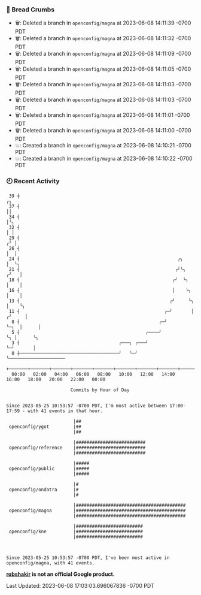 ### 🍞 Bread Crumbs

 * 🗑: Deleted a branch in `openconfig/magna` at 2023-06-08 14:11:39 -0700 PDT
 * 🗑: Deleted a branch in `openconfig/magna` at 2023-06-08 14:11:32 -0700 PDT
 * 🗑: Deleted a branch in `openconfig/magna` at 2023-06-08 14:11:09 -0700 PDT
 * 🗑: Deleted a branch in `openconfig/magna` at 2023-06-08 14:11:05 -0700 PDT
 * 🗑: Deleted a branch in `openconfig/magna` at 2023-06-08 14:11:03 -0700 PDT
 * 🗑: Deleted a branch in `openconfig/magna` at 2023-06-08 14:11:03 -0700 PDT
 * 🗑: Deleted a branch in `openconfig/magna` at 2023-06-08 14:11:01 -0700 PDT
 * 🗑: Deleted a branch in `openconfig/magna` at 2023-06-08 14:11:00 -0700 PDT
 * 💥: Created a branch in `openconfig/magna` at 2023-06-08 14:10:21 -0700 PDT
 * 💥: Created a branch in `openconfig/magna` at 2023-06-08 14:10:22 -0700 PDT

### 🕘 Recent Activity
```
 39 ┼                                                                        ╭╮
 37 ┤                                                                        ││
 34 ┤                                                                        │╰╮
 32 ┤                                                                        │ │
 29 ┤                                                                       ╭╯ │
 26 ┤                                                                       │  │
 24 ┤                                                           ╭╮          │  ╰╮
 21 ┤                                                          ╭╯╰╮        ╭╯   │
 18 ┤                                                         ╭╯  ╰╮       │    │
 16 ┤                                                         │    ╰╮      │    │
 13 ┤                                                        ╭╯     ╰╮     │    ╰╮
 11 ┤                                                      ╭─╯       │    ╭╯     │
  8 ┤                                                    ╭─╯         ╰─╮  │      │
  5 ┤                                               ╭────╯             ╰╮ │      ╰╮
  3 ┤                                     ╭───╮ ╭───╯                   ╰─╯       │
  0 ┼─────────────────────────────────────╯   ╰─╯                                 ╰─────────────────────
    +───────+───────+───────+───────+───────+───────+───────+───────+───────+───────+───────+───────+────
  00:00   02:00   04:00   06:00   08:00   10:00   12:00   14:00   16:00   18:00   20:00   22:00   00:00   

						Commits by Hour of Day


Since 2023-05-25 10:53:57 -0700 PDT, I'm most active between 17:00-17:59 - with 41 events in that hour.

```



```
                         |##
 openconfig/ygot         |##
                         |##

                         |##########################
 openconfig/reference    |##########################
                         |##########################

                         |#####
 openconfig/public       |#####
                         |#####

                         |#
 openconfig/ondatra      |#
                         |#

                         |#########################################
 openconfig/magna        |#########################################
                         |#########################################

                         |#########################
 openconfig/kne          |#########################
                         |#########################



Since 2023-05-25 10:53:57 -0700 PDT, I've been most active in openconfig/magna, with 41 events.

```
**[robshakir](mailto:robjs@google.com) is not an official Google product.**  


Last Updated: 2023-06-08 17:03:03.696067836 -0700 PDT
